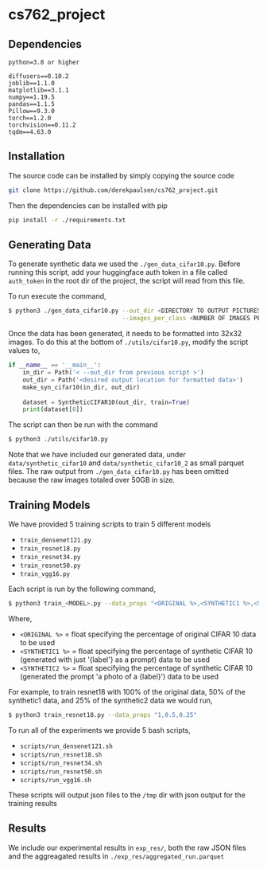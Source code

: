 # cs762_project


## Dependencies
```
python=3.8 or higher

diffusers==0.10.2
joblib==1.1.0
matplotlib==3.1.1
numpy==1.19.5
pandas==1.1.5
Pillow==9.3.0
torch==1.2.0
torchvision==0.11.2
tqdm==4.63.0
```
## Installation

The source code can be installed by simply copying the source code

```bash
git clone https://github.com/derekpaulsen/cs762_project.git
```

Then the dependencies can be installed with pip

```bash
pip install -r ./requirements.txt
```

## Generating Data

To generate synthetic data we used the `./gen_data_cifar10.py`. Before running this script, add your 
huggingface auth token in a file called `auth_token` in the root dir of the project, the script 
will read from this file.

To run execute the command,

```bash
$ python3 ./gen_data_cifar10.py --out_dir <DIRECTORY TO OUTPUT PICTURES>\
								--images_per_class <NUMBER OF IMAGES PER CLASS TO GENERATE>
```

Once the data has been generated, it needs to be formatted into 32x32 images. To do this at the
bottom of `./utils/cifar10.py`, modify the script values to, 

```python 
if __name__ == '__main__':
    in_dir = Path('< --out_dir from previous script >')
    out_dir = Path('<desired output location for formatted data>')
    make_syn_cifar10(in_dir, out_dir)
	
    dataset = SyntheticCIFAR10(out_dir, train=True)
    print(dataset[0])
```

The script can then be run with the command 

```bash
$ python3 ./utils/cifar10.py
```

Note that we have included our generated data, under `data/synthetic_cifar10` and `data/synthetic_cifar10_2`
as small parquet files. The raw output from `./gen_data_cifar10.py` has been omitted because the raw images 
totaled over 50GB in size.

## Training Models

We have provided 5 training scripts to train 5 different models

- `train_densenet121.py`
- `train_resnet18.py`
- `train_resnet34.py`
- `train_resnet50.py`
- `train_vgg16.py`

Each script is run by the following command, 

```bash 
$ python3 train_<MODEL>.py --data_props "<ORIGINAL %>,<SYNTHETIC1 %>,<SYNTHETIC2 %>"
```

Where, 

- `<ORIGINAL %>` = float specifying the percentage of original CIFAR 10 data to be used
- `<SYNTHETIC1 %>` = float specifying the percentage of synthetic CIFAR 10 (generated with just '{label'} as a prompt) data to be used
- `<SYNTHETIC2 %>` = float specifying the percentage of synthetic CIFAR 10 (generated the prompt 'a photo of a {label}') data to be used


For example, to train resnet18 with 100% of the original data, 50% of the synthetic1 data, and 25% of the synthetic2 data we would run,

```bash 
$ python3 train_resnet18.py --data_props "1,0.5,0.25"
```

To run all of the experiments we provide 5 bash scripts,

- `scripts/run_densenet121.sh`
- `scripts/run_resnet18.sh`
- `scripts/run_resnet34.sh`
- `scripts/run_resnet50.sh`
- `scripts/run_vgg16.sh`


These scripts will output json files to the `/tmp` dir with json output for the 
training results


## Results

We include our experimental results in `exp_res/`, both the raw JSON files and the 
aggreagated results in `./exp_res/aggregated_run.parquet`
